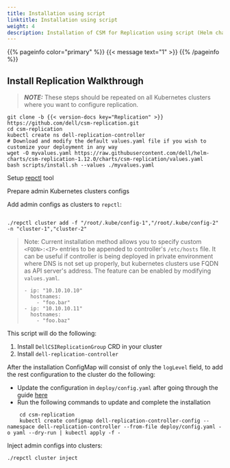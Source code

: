```yaml
---
title: Installation using script
linktitle: Installation using script
weight: 4
description: Installation of CSM for Replication using script (Helm chart)
---
```

{{% pageinfo color="primary" %}}
{{< message text="1" >}}
{{% /pageinfo %}}

## Install Replication Walkthrough

> **_NOTE:_**  These steps should be repeated on all Kubernetes clusters where you want to configure replication.


```shell
git clone -b {{< version-docs key="Replication" >}} https://github.com/dell/csm-replication.git
cd csm-replication
kubectl create ns dell-replication-controller
# Download and modify the default values.yaml file if you wish to customize your deployment in any way
wget -O myvalues.yaml https://raw.githubusercontent.com/dell/helm-charts/csm-replication-1.12.0/charts/csm-replication/values.yaml
bash scripts/install.sh --values ./myvalues.yaml
```

Setup [repctl](../replication/install-repctl/#set-up-repctl-tool) tool

Prepare admin Kubernetes clusters configs

Add admin configs as clusters to `repctl`:
```shell

./repctl cluster add -f "/root/.kube/config-1","/root/.kube/config-2" -n "cluster-1","cluster-2"
```

>Note: Current installation method allows you to specify custom `<FQDN>:<IP>` entries to be appended to controller's `/etc/hosts` file. It can be useful if controller is being deployed in private environment where DNS is not set up properly, but kubernetes clusters use FQDN as API server's address.
> The feature can be enabled by modifying `values.yaml`.
>``` hostAliases:
> - ip: "10.10.10.10"
>   hostnames:
>     - "foo.bar"
> - ip: "10.10.10.11"
>   hostnames:
>     - "foo.baz"

This script will do the following:

1. Install `DellCSIReplicationGroup` CRD in your cluster
2. Install `dell-replication-controller`

After the installation ConfigMap will consist of only the `logLevel` field, to add the rest configuration to the cluster do the following:

* Update the configuration in `deploy/config.yaml` after going through the guide [here](../configmap-secrets)
* Run the following commands to update and complete the installation

```shell
    cd csm-replication
    kubectl create configmap dell-replication-controller-config --namespace dell-replication-controller --from-file deploy/config.yaml -o yaml --dry-run | kubectl apply -f -
```
Inject admin configs into clusters:
```shell
./repctl cluster inject
```